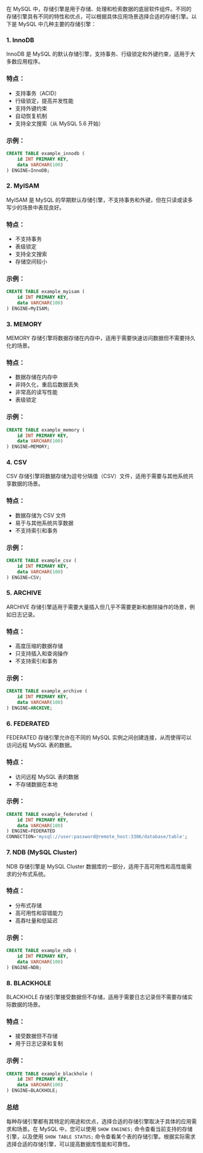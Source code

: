 在 MySQL 中，存储引擎是用于存储、处理和检索数据的底层软件组件。不同的存储引擎具有不同的特性和优点，可以根据具体应用场景选择合适的存储引擎。以下是 MySQL 中几种主要的存储引擎：

### 1. InnoDB

InnoDB 是 MySQL 的默认存储引擎，支持事务、行级锁定和外键约束，适用于大多数应用程序。

### 特点：

- 支持事务（ACID）
- 行级锁定，提高并发性能
- 支持外键约束
- 自动恢复机制
- 支持全文搜索（从 MySQL 5.6 开始）

### 示例：

```sql
CREATE TABLE example_innodb (
    id INT PRIMARY KEY,
    data VARCHAR(100)
) ENGINE=InnoDB;

```

### 2. MyISAM

MyISAM 是 MySQL 的早期默认存储引擎，不支持事务和外键，但在只读或读多写少的场景中表现良好。

### 特点：

- 不支持事务
- 表级锁定
- 支持全文搜索
- 存储空间较小

### 示例：

```sql
CREATE TABLE example_myisam (
    id INT PRIMARY KEY,
    data VARCHAR(100)
) ENGINE=MyISAM;

```

### 3. MEMORY

MEMORY 存储引擎将数据存储在内存中，适用于需要快速访问数据但不需要持久化的场景。

### 特点：

- 数据存储在内存中
- 非持久化，重启后数据丢失
- 非常高的读写性能
- 表级锁定

### 示例：

```sql
CREATE TABLE example_memory (
    id INT PRIMARY KEY,
    data VARCHAR(100)
) ENGINE=MEMORY;

```

### 4. CSV

CSV 存储引擎将数据存储为逗号分隔值（CSV）文件，适用于需要与其他系统共享数据的场景。

### 特点：

- 数据存储为 CSV 文件
- 易于与其他系统共享数据
- 不支持索引和事务

### 示例：

```sql
CREATE TABLE example_csv (
    id INT PRIMARY KEY,
    data VARCHAR(100)
) ENGINE=CSV;

```

### 5. ARCHIVE

ARCHIVE 存储引擎适用于需要大量插入但几乎不需要更新和删除操作的场景，例如日志记录。

### 特点：

- 高度压缩的数据存储
- 只支持插入和查询操作
- 不支持索引和事务

### 示例：

```sql
CREATE TABLE example_archive (
    id INT PRIMARY KEY,
    data VARCHAR(100)
) ENGINE=ARCHIVE;

```

### 6. FEDERATED

FEDERATED 存储引擎允许在不同的 MySQL 实例之间创建连接，从而使得可以访问远程 MySQL 表的数据。

### 特点：

- 访问远程 MySQL 表的数据
- 不存储数据在本地

### 示例：

```sql
CREATE TABLE example_federated (
    id INT PRIMARY KEY,
    data VARCHAR(100)
) ENGINE=FEDERATED
CONNECTION='mysql://user:password@remote_host:3306/database/table';

```

### 7. NDB (MySQL Cluster)

NDB 存储引擎是 MySQL Cluster 数据库的一部分，适用于高可用性和高性能需求的分布式系统。

### 特点：

- 分布式存储
- 高可用性和容错能力
- 高吞吐量和低延迟

### 示例：

```sql
CREATE TABLE example_ndb (
    id INT PRIMARY KEY,
    data VARCHAR(100)
) ENGINE=NDB;

```

### 8. BLACKHOLE

BLACKHOLE 存储引擎接受数据但不存储，适用于需要日志记录但不需要存储实际数据的场景。

### 特点：

- 接受数据但不存储
- 用于日志记录和复制

### 示例：

```sql
CREATE TABLE example_blackhole (
    id INT PRIMARY KEY,
    data VARCHAR(100)
) ENGINE=BLACKHOLE;

```

### 总结

每种存储引擎都有其特定的用途和优点，选择合适的存储引擎取决于具体的应用需求和场景。在 MySQL 中，您可以使用 `SHOW ENGINES;` 命令查看当前支持的存储引擎，以及使用 `SHOW TABLE STATUS;` 命令查看某个表的存储引擎。根据实际需求选择合适的存储引擎，可以提高数据库性能和可靠性。
